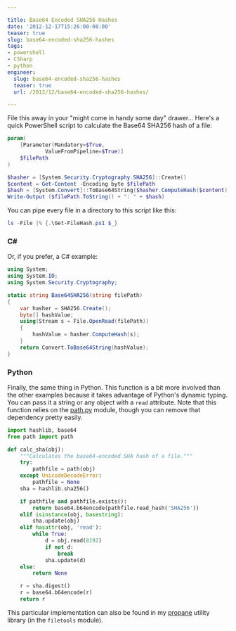 ```yaml
---

title: Base64 Encoded SHA256 Hashes
date: '2012-12-17T15:26:00-08:00'
teaser: true
slug: base64-encoded-sha256-hashes
tags:
- powershell
- CSharp
- python
engineer:
  slug: base64-encoded-sha256-hashes
  teaser: true
  url: /2012/12/base64-encoded-sha256-hashes/

---
```


File this away in your "might come in handy some day" drawer... Here's a quick PowerShell script to calculate the Base64 SHA256 hash of a file:

```powershell
param(
    [Parameter(Mandatory=$True,
            ValueFromPipeline=$True)]
    $filePath
)

$hasher = [System.Security.Cryptography.SHA256]::Create()
$content = Get-Content -Encoding byte $filePath
$hash = [System.Convert]::ToBase64String($hasher.ComputeHash($content))
Write-Output ($filePath.ToString() + ": " + $hash)
```

You can pipe every file in a directory to this script like this:

```powershell
ls -File |% {.\Get-FileHash.ps1 $_}
```

<!--more-->

### C\#&nbsp;

Or, if you prefer, a C# example:

```csharp
using System;
using System.IO;
using System.Security.Cryptography;

static string Base64SHA256(string filePath)
{
    var hasher = SHA256.Create();
    byte[] hashValue;
    using(Stream s = File.OpenRead(filePath))
    {
        hashValue = hasher.ComputeHash(s);
    }
    return Convert.ToBase64String(hashValue);
}
```


### Python

Finally, the same thing in Python. This function is a bit more involved than the other examples because it takes advantage of Python's dynamic typing. You can pass it a string or any object with a `read` attribute. Note that this function relies on the [path.py](http://pypi.python.org/pypi/path.py/2.4.1) module, though you can remove that dependency pretty easily.

```python
import hashlib, base64
from path import path

def calc_sha(obj):
    """Calculates the base64-encoded SHA hash of a file."""
    try:
        pathfile = path(obj)
    except UnicodeDecodeError:
        pathfile = None
    sha = hashlib.sha256()

    if pathfile and pathfile.exists():
        return base64.b64encode(pathfile.read_hash('SHA256'))
    elif isinstance(obj, basestring):
        sha.update(obj)
    elif hasattr(obj, 'read'):
        while True:
            d = obj.read(8192)
            if not d:
                break
            sha.update(d)
    else:
        return None

    r = sha.digest()
    r = base64.b64encode(r)
    return r
```

This particular implementation can also be found in my [propane](http://pypi.python.org/pypi/propane/0.1.2) utility library (in the `filetools` module).
